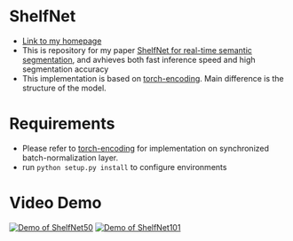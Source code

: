 # ShelfNet 
* [Link to my homepage](https://juntangzhuang.com)
* This is repository for my paper [ShelfNet for real-time semantic segmentation](https://juntang-zhuang.github.io/files/ShelfNet_2019.pdf), and avhieves both fast inference speed and high segmentation accuracy<br>
* This implementation is based on [torch-encoding](https://github.com/zhanghang1989/PyTorch-Encoding). Main difference is the structure of the model.

# Requirements
* Please refer to [torch-encoding](https://github.com/zhanghang1989/PyTorch-Encoding) for implementation on synchronized batch-normalization layer.
* run ```python setup.py install``` to configure environments 

# Video Demo

[![Demo of ShelfNet50](https://github.com/juntang-zhuang/ShelfNet/tree/master/video_demo/video_demo.png)](https://youtu.be/x37Ufa2xJ6A)
[![Demo of ShelfNet101](https://github.com/juntang-zhuang/ShelfNet/tree/master/video_demo/video_demo.png)](https://youtu.be/OYAGrxPvHFw)


